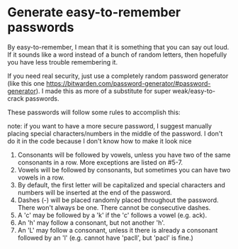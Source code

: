 # Generate easy-to-remember passwords

By easy-to-remember, I mean that it is something that you can say out loud. If it sounds like a word instead of a bunch of random letters, then hopefully you have less trouble remembering it.

If you need real security, just use a completely random password generator (like this one https://bitwarden.com/password-generator/#password-generator). I made this as more of a substitute for super weak/easy-to-crack passwords.

These passwords will follow some rules to accomplish this:

note: if you want to have a more secure password, I suggest manually placing special characters/numbers in the middle of the password. I don't do it in the code because I don't know how to make it look nice

1. Consonants will be followed by vowels, unless you have two of the same consonants in a row. More exceptions are listed on #5-7.
2. Vowels will be followed by consonants, but sometimes you can have two vowels in a row.
3. By default, the first letter will be capitalized and special characters and numbers will be inserted at the end of the password.
4. Dashes (-) will be placed randomly placed throughout the password. There won't always be one. There cannot be consecutive dashes.
5. A 'c' may be followed by a 'k' if the 'c' follows a vowel (e.g. ack).
6. An 'h' may follow a consonant, but not another 'h'.
7. An 'L' may follow a consonant, unless it there is already a consonant followed by an 'l' (e.g. cannot have 'pacll', but 'pacl' is fine.)
